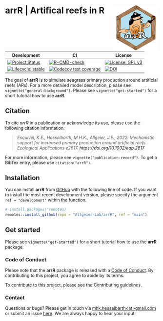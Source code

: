 
<!-- README.md is generated from README.Rmd. Please edit that file -->

# **arrR** \| **Ar**tifical **r**eefs in **R** <img src="man/figures/logo.png" align="right" alt="" width="150" />

<!-- badges: start -->

| Development                                                                                                                        | CI                                                                                                                                                                           | License                                                                                                         |
|------------------------------------------------------------------------------------------------------------------------------------|------------------------------------------------------------------------------------------------------------------------------------------------------------------------------|-----------------------------------------------------------------------------------------------------------------|
| [![Project Status](https://www.repostatus.org/badges/latest/active.svg)](https://www.repostatus.org/#active)                       | [![R-CMD-check](https://github.com/Allgeier-Lab/arrR/actions/workflows/R-CMD-check.yaml/badge.svg)](https://github.com/Allgeier-Lab/arrR/actions/workflows/R-CMD-check.yaml) | [![License: GPL v3](https://img.shields.io/badge/License-GPLv3-blue.svg)](https://www.gnu.org/licenses/gpl-3.0) |
| [![Lifecycle: stable](https://img.shields.io/badge/lifecycle-stable-brightgreen.svg)](https://www.tidyverse.org/lifecycle/#stable) | [![Codecov test coverage](https://codecov.io/gh/Allgeier-Lab/arrR/graph/badge.svg)](https://app.codecov.io/gh/Allgeier-Lab/arrR)                                             | [![DOI](https://img.shields.io/badge/DOI-10.1002/eap.2617-blue.svg)](https://doi.org/10.1002/eap.2617)          |

<!-- badges: end -->

The goal of **arrR** is to simulate seagrass primary production around
artificial reefs (ARs). For a more detailed model description, please
see `vignette("general-background")`. Please see
`vignette("get-started")` for a short tutorial how to use **arrR**.

## Citation

To cite *arrR* in a publication or acknowledge its use, please use the
following citation information:

> *Esquivel, K.E., Hesselbarth, M.H.K., Allgeier, J.E., 2022.
> Mechanistic support for increased primary production around artificial
> reefs. Ecological Applications e2617.
> <https://doi.org/10.1002/eap.2617>*

For more information, please see `vignette("publication-record")`. To
get a BibTex entry, please use `citation("arrR")`.

## Installation

You can install **arrR** from
[GitHub](https://github.com/Allgeier-Lab/arrR) with the following line
of code. If you want to install the most recent development version,
please specify the argument `ref = "development"` within the function.

``` r
# install.packages("remotes)
remotes::install_github(repo = "Allgeier-Lab/arrR", ref = "main")
```

## Get started

Please see `vignette("get-started")` for a short tutorial how to use the
**arrR** package.

### Code of Conduct

Please note that the **arrR** package is released with a [Code of
Conduct](CODE_OF_CONDUCT.md). By contributing to this project, you agree
to abide by its terms.

To contribute to this project, please see the [Contributing
guidelines](CONTRIBUTING.md).

### Contact

Questions or bugs? Please get in touch via
[mhk.hesselbarth\<at\>gmail.com](mailto:mhk.hesselbarth@gmail.com) or
submit an issue [here](https://github.com/Allgeier-Lab/arrR/issues). We
are always happy to hear your input!

